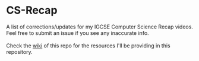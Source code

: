 # CS-Recap
A list of corrections/updates for my IGCSE Computer Science Recap videos. Feel free to submit an issue if you see any inaccurate info.<br><br>
Check the [wiki](https://github.com/Igyeom/CS-Recap/wiki) of this repo for the resources I'll be providing in this repository.
